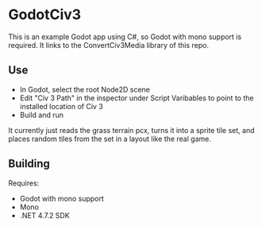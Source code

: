 # GodotCiv3

This is an example Godot app using C#, so Godot with mono support is required. It links to the ConvertCiv3Media library of this repo.

## Use

- In Godot, select the root Node2D scene
- Edit "Civ 3 Path" in the inspector under Script Varibables to point to the installed location of Civ 3
- Build and run

It currently just reads the grass terrain pcx, turns it into a sprite tile set, and places random tiles from the set in a layout like the real game.

## Building

Requires:

- Godot with mono support
- Mono
- .NET 4.7.2 SDK
